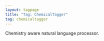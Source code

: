 ```yaml
---
layout: tagpage
title: "Tag: ChemicalTagger"
tag: chemicaltagger
---
```


Chemistry aware natural language processor.
